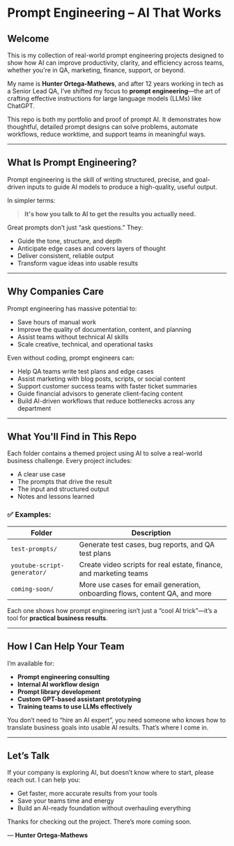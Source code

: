# Prompt Engineering – AI That Works

## Welcome

This is my collection of real-world prompt engineering projects designed to show how AI can improve productivity, clarity, and efficiency across teams, whether you're in QA, marketing, finance, support, or beyond.

My name is **Hunter Ortega-Mathews**, and after 12 years working in tech as a Senior Lead QA, I’ve shifted my focus to **prompt engineering**—the art of crafting effective instructions for large language models (LLMs) like ChatGPT.

This repo is both my portfolio and proof of prompt AI. It demonstrates how thoughtful, detailed prompt designs can solve problems, automate workflows, reduce worktime, and support teams in meaningful ways.

---

## What Is Prompt Engineering?

Prompt engineering is the skill of writing structured, precise, and goal-driven inputs to guide AI models to produce a high-quality, useful output.

In simpler terms:
> **It's how you talk to AI to get the results you actually need.**

Great prompts don’t just “ask questions.” They:
- Guide the tone, structure, and depth
- Anticipate edge cases and covers layers of thought
- Deliver consistent, reliable output
- Transform vague ideas into usable results

---

## Why Companies Care

Prompt engineering has massive potential to:
- Save hours of manual work
- Improve the quality of documentation, content, and planning
- Assist teams without technical AI skills
- Scale creative, technical, and operational tasks

Even without coding, prompt engineers can:
- Help QA teams write test plans and edge cases
- Assist marketing with blog posts, scripts, or social content
- Support customer success teams with faster ticket summaries
- Guide financial advisors to generate client-facing content
- Build AI-driven workflows that reduce bottlenecks across any department

---

## What You'll Find in This Repo

Each folder contains a themed project using AI to solve a real-world business challenge. Every project includes:

- A clear use case
- The prompts that drive the result
- The input and structured output
- Notes and lessons learned

### ✅ Examples:

| Folder                     | Description |
|----------------------------|-------------|
| `test-prompts/`            | Generate test cases, bug  reports, and QA test plans |
| `youtube-script-generator/`| Create video scripts for real estate, finance, and marketing teams |
| `coming-soon/`             | More use cases for email generation, onboarding flows, content QA, and more |

Each one shows how prompt engineering isn’t just a “cool AI trick”—it’s a tool for **practical business results**.

---

## How I Can Help Your Team

I’m available for:
- **Prompt engineering consulting**
- **Internal AI workflow design**
- **Prompt library development**
- **Custom GPT-based assistant prototyping**
- **Training teams to use LLMs effectively**

You don’t need to “hire an AI expert”, you need someone who knows how to translate business goals into usable AI results. That’s where I come in.

---

## Let’s Talk

If your company is exploring AI, but doesn’t know where to start, please reach out. I can help you:

- Get faster, more accurate results from your tools
- Save your teams time and energy
- Build an AI-ready foundation without overhauling everything

Thanks for checking out the project. There’s more coming soon.

— **Hunter Ortega-Mathews**
